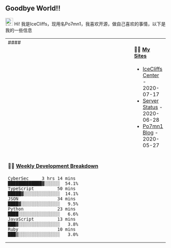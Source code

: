 ## Goodbye World!!

<img src='https://qpluspicture.oss-cn-beijing.aliyuncs.com/6LjjQA/Hi.gif' alt='Hi' width="24"/> Hi! 我是IceCliffs，现用名Po7mn1，我喜欢开源，做自己喜欢的事情，以下是我的一些信息

<table>
<tr>
<td valign="top" width="50%">
#### <td valign="top" width="100%">

#### 🤹‍♀️ <a href="https://www.icecliffs.cn" target="_blank">My Sites</a>

<!-- blog starts -->
* <a href='https://www.icecliffs.cn' target='_blank'>IceCliffs Center</a> - 2020-07-17
* <a href='https://www.icecliffs.cn/status/' target='_blank'>Server Status</a> - 2020-06-28
* <a href='https://blog.icecliffs.cn' target='_blank'>Po7mn1 Blog</a> - 2020-05-27
<!-- blog ends -->

</td>
</tr>
<tr>
<td valign="top" width="100%">

#### 🏊‍♂️ <a href="https://gist.github.com/tw93/7854aac61f991ef4e7ae7b8440e4fdc6" target="_blank">Weekly Development Breakdown</a>

<!-- code_time starts -->

```text
CyberSec     3 hrs 14 mins  █████████████▓░░░░░░  54.1%
TypeScript         50 mins  █████▓░░░░░░░░░░░░░░  14.1%
JSON               34 mins  ████▓░░░░░░░░░░░░░░░   9.5%
Python             23 mins  ████░░░░░░░░░░░░░░░░   6.6%
JavaScript         13 mins  ███▓░░░░░░░░░░░░░░░░   3.8%
Ruby               10 mins  ███▒░░░░░░░░░░░░░░░░   3.0%
```

<!-- code_time ends -->

</td>
  </tr>
  </table>